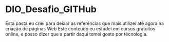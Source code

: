 # DIO_Desafio_GITHub
Esta pasta eu criei para deixar as referências que mais utilizei até agora na criação de páginas Web
Este conteudo eu estudei em cursos gratuitos online, e posso dizer que a partir daqui tomei gosto por técnologia.
